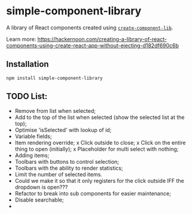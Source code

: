 # simple-component-library

A library of React components created using [`create-component-lib`](https://www.npmjs.com/package/create-component-lib).

Learn more: https://hackernoon.com/creating-a-library-of-react-components-using-create-react-app-without-ejecting-d182df690c6b

## Installation

```
npm install simple-component-library
```

## TODO List:
- Remove from list when selected;
- Add to the top of the list when selected (show the selected list at the top);
- Optimise 'isSelected' with lookup of id;
- Variable fields;
- Item rendering override;
x Click outside to close;
x Click on the entire thing to open (initially);
x Placeholder for multi select with nothing;
- Adding items;
- Toolbars with buttons to control selection;
- Toolbars with the ability to render statistics;
- Limit the number of selected items.
- Could we make it so that it only registers for the click outside IFF the dropdown is open???
- Refactor to break into sub components for easier maintenance;
- Disable searchable;
-